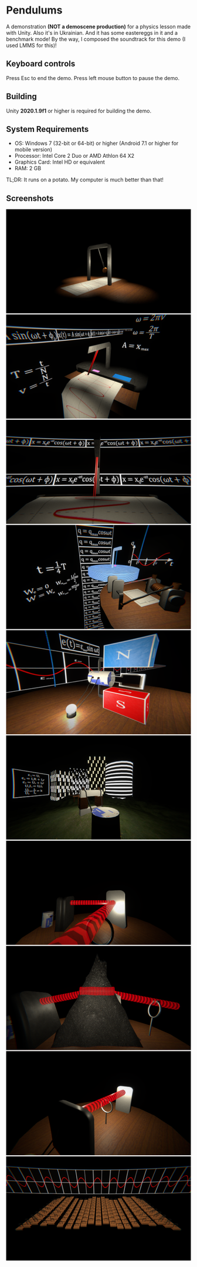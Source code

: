# Pendulums
 A demonstration **(NOT a demoscene production)** for a physics lesson made with Unity.
 Also it's in Ukrainian. And it has some eastereggs in it and a benchmark mode!
 By the way, I composed the soundtrack for this demo (I used LMMS for this)!
 
## Keyboard controls
 Press Esc to end the demo.
 Press left mouse button to pause the demo.
 
## Building
 Unity **2020.1.9f1** or higher is required for building the demo.
 
## System Requirements
 - OS: Windows 7 (32-bit or 64-bit) or higher (Android 7.1 or higher for mobile version)
 - Processor: Intel Core 2 Duo or AMD Athlon 64 X2
 - Graphics Card: Intel HD or equivalent
 - RAM: 2 GB
 
 TL;DR: It runs on a potato. My computer is much better than that!
 
## Screenshots
![Scene 1](Screenshots/1.png)
![Scene 2](Screenshots/2.png)
![Scene 3](Screenshots/3.png)
![Scene 4](Screenshots/4.png)
![Scene 5](Screenshots/5.png)
![Scene 6](Screenshots/6.png)
![Scene 7](Screenshots/7.png)
![Scene 8](Screenshots/8.png)
![Scene 9](Screenshots/9.png)
![Scene 10](Screenshots/10.png)
